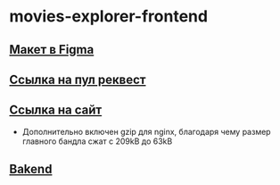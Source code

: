 # movies-explorer-frontend

## [Макет в Figma](https://www.figma.com/file/weGFNaxyjDPOs9PbZ7oKbR/Diploma-(Copy)?node-id=999%3A6564&t=0fUpCSvcsvTahHBf-1)

## [Ссылка на пул реквест](https://github.com/MargoShabanova/movies-explorer-frontend/pull/2)

## [Ссылка на сайт](https://diploma.margosha.nomoredomains.club/)

* Дополнительно включен gzip для nginx, благодаря чему размер главного бандла сжат с 209kB до 63kB

## [Bakend](https://github.com/MargoShabanova/movies-explorer-api)



